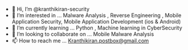 - 👋 Hi, I’m @kranthikiran-security
- 👀 I’m interested in ... Malware Analysis , Reverse Engineering , Mobile Application Security, Mobile Application Development (ios & Android)
- 🌱 I’m currently learning ... Python , Machine learning in CyberSecurity 
- 💞️ I’m looking to collaborate on ... Mobile Malware Analysis
- 📫 How to reach me ... Kranthikiran.postbox@gmail.com

